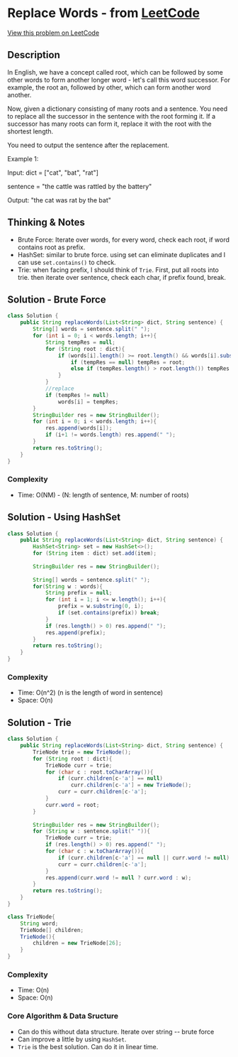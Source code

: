 # Replace Words - from [LeetCode](https://leetcode.com)
[View this problem on LeetCode]()

## Description
 In English, we have a concept called root, which can be followed by some other words to form another longer word - let's call this word successor. For example, the root an, followed by other, which can form another word another.

Now, given a dictionary consisting of many roots and a sentence. You need to replace all the successor in the sentence with the root forming it. If a successor has many roots can form it, replace it with the root with the shortest length.

You need to output the sentence after the replacement.

Example 1:

Input: dict = ["cat", "bat", "rat"]

sentence = "the cattle was rattled by the battery"

Output: "the cat was rat by the bat"

## Thinking & Notes
* Brute Force: Iterate over words, for every word, check each root, if word contains root as prefix.
* HashSet: similar to brute force. using set can eliminate duplicates and I can use `set.contains()` to check.
* Trie: when facing prefix, I should think of `Trie`. First, put all roots into trie. then iterate over sentence, check each char, if prefix found, break.

## Solution - Brute Force
```java
class Solution {
    public String replaceWords(List<String> dict, String sentence) {
        String[] words = sentence.split(" ");
        for (int i = 0; i < words.length; i++){
            String tempRes = null;
            for (String root : dict){
                if (words[i].length() >= root.length() && words[i].substring(0, root.length()).equals(root)){
                    if (tempRes == null) tempRes = root;
                    else if (tempRes.length() > root.length()) tempRes = root;
                }
            }
            //replace
            if (tempRes != null)
                words[i] = tempRes;
        }
        StringBuilder res = new StringBuilder();
        for (int i = 0; i < words.length; i++){
            res.append(words[i]);
            if (i+1 != words.length) res.append(" ");
        }
        return res.toString();
    }
}
```
### Complexity
* Time: O(NM) - (N: length of sentence, M: number of roots)

## Solution - Using HashSet
```java
class Solution {
    public String replaceWords(List<String> dict, String sentence) {
        HashSet<String> set = new HashSet<>();
        for (String item : dict) set.add(item);
        
        StringBuilder res = new StringBuilder();
        
        String[] words = sentence.split(" ");
        for(String w : words){
            String prefix = null;
            for (int i = 1; i <= w.length(); i++){
                prefix = w.substring(0, i);
                if (set.contains(prefix)) break;
            }
            if (res.length() > 0) res.append(" ");
            res.append(prefix);
        }
        return res.toString();
    }
}
```
### Complexity
* Time: O(n^2) (n is the length of word in sentence)
* Space: O(n)

## Solution - Trie
```java
class Solution {
    public String replaceWords(List<String> dict, String sentence) {
        TrieNode trie = new TrieNode();
        for (String root : dict){
            TrieNode curr = trie;
            for (char c : root.toCharArray()){
                if (curr.children[c-'a'] == null)
                    curr.children[c-'a'] = new TrieNode();
                curr = curr.children[c-'a']; 
            }
            curr.word = root; 
        }
        
        StringBuilder res = new StringBuilder();
        for (String w : sentence.split(" ")){
            TrieNode curr = trie;
            if (res.length() > 0) res.append(" ");
            for (char c : w.toCharArray()){
                if (curr.children[c-'a'] == null || curr.word != null) break;
                curr = curr.children[c-'a'];
            }
            res.append(curr.word != null ? curr.word : w);
        }
        return res.toString();
    }
}

class TrieNode{
    String word;
    TrieNode[] children;
    TrieNode(){
        children = new TrieNode[26];
    }
}
```
### Complexity
* Time: O(n)
* Space: O(n)

### Core Algorithm & Data Sructure
* Can do this without data structure. Iterate over string -- brute force
* Can improve a little by using `HashSet`.
* `Trie` is the best solution. Can do it in linear time.
